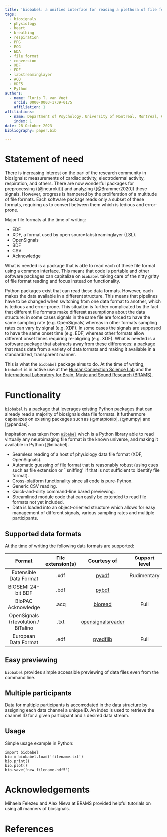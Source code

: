 ```yaml
---
title: 'biobabel: a unified interface for reading a plethora of file formats for biosignals such as cardiac, respiration, electrodermal data'
tags:
  - biosignals
  - physiology
  - heart
  - breathing
  - respiration
  - PPG
  - ECG
  - EDA
  - file format
  - conversion
  - XDF
  - EDF
  - labstreaminglayer
  - ACQ
  - HDF5
  - Python
authors:
  - name: Floris T. van Vugt
    orcid: 0000-0003-1739-0175 
    affiliation: 1
affiliations:
  - name: Department of Psychology, University of Montreal, Montreal, Canada
    index: 1
date: 28 October 2023
bibliography: paper.bib

---
```



# Statement of need

There is increasing interest on the part of the research community in biosignals: measurements of cardiac activity, electrodermal activity, respiration, and others. There are now wonderful packages for preprocessing ([@neurokit]) and analyzing ([@Brammer2020]) these signals. However, progress is hampered by the proliferation of a multitude of file formats. Each software package reads only a subset of these formats, requiring us to convert between them which is tedious and error-prone.

Major file formats at the time of writing:

+ EDF
+ XDF, a format used by open source labstreaminglayer (LSL).
+ OpenSignals
+ BDF
+ CSV
+ Acknowledge

What is needed is a package that is able to read each of these file format using a common interface. This means that code is portable and other software packages can capitalize on `biobabel` taking care of the nitty gritty of file format reading and focus instead on functionality.

Python packages exist that can read these data formats. However, each makes the data available in a different structure. This means that pipelines have to be changed when switching from one data format to another, which is tedious and error-prone. This situation is further complicated by the fact that different file formats make different assumptions about the data structure: in some cases signals in the same file are forced to have the same sampling rate (e.g. OpenSignals) whereas in other formats sampling rates can vary by signal (e.g. XDF). In some cases the signals are supposed to have the same onset time (e.g. EDF) whereas other formats allow different onset times requiring re-aligning (e.g. XDF). What is needed is a software package that abstracts away from these differences: a package that reads data from a variety of data formats and making it available in a standardized, transparent manner.

This is what the `biobabel` package aims to do. At the time of writing, `biobabel` is in active use at the [Human Connection Science Lab](https://connectionscience.org/) and the [International Laboratory for Brain, Music and Sound Research (BRAMS)](https://brams.org).





# Functionality

`biobabel` is a package that leverages existing Python packages that can already read a majority of biosignals data file formats. It furthermore capitalizes on existing packages such as [@matplotlib], [@numpy] and [@pandas].

Inspiration was taken from [`nibabel`](https://nipy.org/nibabel/) which is a Python library able to read virtually any neuroimaging file format in the known universe, and making it available in Python [@nibabel].


+ Seamless reading of a host of physiology data file format (XDF, OpenSignals).
+ Automatic guessing of file format that is reasonably robust (using cues such as file extension or ``sniffing'' if that is not sufficient to identify file format).
+ Cross-platform functionality since all code is pure-Python.
+ Generic CSV reading.
+ Quick-and-dirty command-line based previewing.
+ Streamlined module code that can easily be extended to read file formats not yet included.
+ Data is loaded into an object-oriented structure which allows for easy management of different signals, various sampling rates and multiple participants.


## Supported data formats

At the time of writing the following data formats are supported:

| Format                              | File extension(s) | Courtesy of                                                        | Support level |
|:-----------------------------------:|:-----------------:|:------------------------------------------------------------------:|:-------------:|
| Extensible Data Format              | .xdf              | [pyxdf](https://pypi.org/project/pyxdf/)                           | Rudimentary   |
| BIOSEMI 24-bit BDF                  | .bdf              | [pybdf](https://pypi.org/project/pybdf/)                           |               |
| BioPAC Acknowledge                  | .acq              | [bioread](https://pypi.org/project/bioread/)                       | Full          |
| OpenSignals (r)evolution / BiTalino | .txt              | [opensignalsreader](https://github.com/PGomes92/opensignalsreader) |               |
| European Data Format                | .edf              | [pyedflib](https://pyedflib.readthedocs.io/en/latest/)             | Full          |




## Easy previewing

`biobabel` provides simple accessible previewing of data files even from the command line.



## Multiple participants

Data for multiple participants is accomodated in the data structure by assigning each data channel a unique ID. An index is used to retrieve the channel ID for a given participant and a desired data stream.


## Usage

Simple usage example in Python:

```
import biobabel
bio = biobabel.load('filename.txt')
bio.print()
bio.plot()
bio.save('new_filename.hdf5')
```



# Acknowledgements
Mihaela Felezeu and Alex Nieva at BRAMS provided helpful tutorials on using all manners of biosignals.


# References
